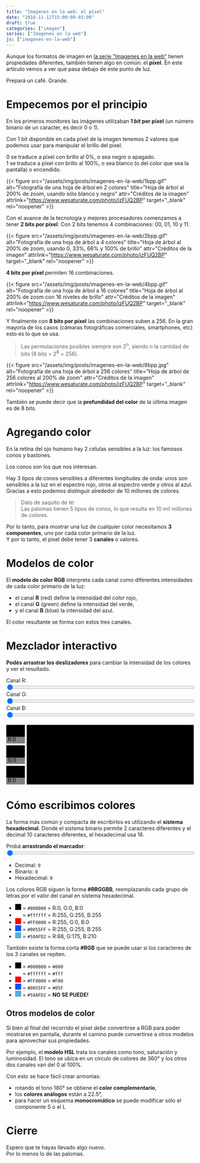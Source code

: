 ```yaml
---
title: "Imagenes en la web: el píxel"
date: "2018-11-12T15:00:00-03:00"
draft: true
categories: ["imagen"]
series: ["Imagenes en la web"]
js: ["imagenes-en-la-web"]
---
```


Aunque los formatos de imagen en [la serie "Imagenes en la web"](/series/imagenes-en-la-web/) tienen propiedades diferentes, también tienen algo en común: el **píxel**. En este artículo vemos a ver qué pasa debajo de este punto de luz.

Prepará un café. Grande.

# Empecemos por el principio
En los primeros monitores las imágenes utilizaban  **1 _bit_ por píxel** (un número binario de un caracter, es decir 0 o 1).

Con 1 bit disponible en cada píxel de la imagen tenemos 2 valores que podemos usar para manipular el brillo del píxel.

0 se traduce a píxel con brillo al 0%, o sea negro o apagado.<br>
1 se traduce a píxel con brillo al 100%, o sea blanco (o del color que sea la pantalla) o encendido.

{{< figure src="/assets/img/posts/imagenes-en-la-web/1bpp.gif" alt="Fotografía de una hoja de árbol en 2 colores" title="Hoja de árbol al 200% de zoom, usando sólo blanco y negro" attr="Créditos de la imagen" attrlink="https://www.wesaturate.com/photo/izFUQ2BP" target="_blank" rel="noopener" >}}


Con el avance de la tecnología y mejores procesadores comenzamos a tener **2 bits por píxel**. Con 2 bits tenemos 4 combinaciones: 00, 01, 10 y 11.

{{< figure src="/assets/img/posts/imagenes-en-la-web/2bpp.gif" alt="Fotografía de una hoja de árbol a 4 colores" title="Hoja de árbol al 200% de zoom, usando 0, 33%, 66% y 100% de brillo" attr="Créditos de la imagen" attrlink="https://www.wesaturate.com/photo/izFUQ2BP" target="_blank" rel="noopener" >}}


**4 bits por píxel** permiten 16 combinaciones.

{{< figure src="/assets/img/posts/imagenes-en-la-web/4bpp.gif" alt="Fotografía de una hoja de árbol a 16 colores" title="Hoja de árbol al 200% de zoom con 16 niveles de brillo" attr="Créditos de la imagen" attrlink="https://www.wesaturate.com/photo/izFUQ2BP" target="_blank" rel="noopener" >}}


Y finalmente con **8 bits por píxel** las combinaciones suben a 256. En la gran mayoría de los casos (cámaras fotográficas comerciales, smartphones, etc) esto es lo que se usa.

> Las permutaciones posibles siempre son 2<sup>n</sup>, siendo _n_ la cantidad de bits (8 bits = 2<sup>8</sup> = 256).

{{< figure src="/assets/img/posts/imagenes-en-la-web/8bpp.jpg" alt="Fotografía de una hoja de árbol a 256 colores" title="Hoja de árbol de 256 colores al 200% de zoom" attr="Créditos de la imagen" attrlink="https://www.wesaturate.com/photo/izFUQ2BP" target="_blank" rel="noopener" >}}

También se puede decir que la **profundidad del color** de la última imagen es de 8 bits.


# Agregando color
En la retina del ojo humano hay 2 células sensibles a la luz: los famosos conos y bastones.

Los conos son los que nos interesan.

Hay 3 tipos de conos sensibles a diferentes longitudes de onda: unos son sensibles a la luz en el espectro rojo, otros al espectro verde y otros al azul. Gracias a esto podemos distinguir alrededor de 10 millones de colores.

> Dato de saquito de té:<br>Las palomas tienen 5 tipos de conos, lo que resulta en 10 mil millones de colores.

Por lo tanto, para mostrar una luz de cualquier color necesitamos **3 componentes**, uno por cada color primario de la luz.<br>
Y por lo tanto, el píxel debe tener 3 **canales** o valores.

# Modelos de color

El **modelo de color RGB** interpreta cada canal como diferentes intensidades de cada color primario de la luz:

+ el canal **R** (red) define la intensidad del color rojo,
+ el canal **G** (green) define la intensidad del verde,
+ y el canal **B** (blue) la intensidad del azul.

El color resultante se forma con estos tres canales.


# Mezclador interactivo

**Podés arrastrar los deslizadores** para cambiar la intensidad de los colores y ver el resultado.

<div id="sliders-colores">
<label>Canal R: <br><input type="range" min="0" max="255" class="slider-R" value="0" style="width:100%"/></label><br>
<label>Canal G: <br><input type="range" min="0" max="255" class="slider-G" value="0" style="width:100%"/></label><br>
<label>Canal B: <br><input type="range" min="0" max="255" class="slider-B" value="0" style="width:100%"/></label><br>
<br>

<svg class="resultado-R" width="100%" height="160px">
    <rect width="50" height="50" fill="#000" class="color-R"/>
    <rect width="50" height="50" fill="#000" y="55" class="color-G"/>
    <rect width="50" height="50" fill="#000" y="110" class="color-B"/>
    <rect width="100%" height="160" fill="#000" x="55" class="color-RGB"/>
    <rect width="50" height="18" y="32" fill="#fff" opacity="0.5" />
    <rect width="50" height="18" y="88" fill="#fff" opacity="0.5" />
    <rect width="50" height="18" y="142" fill="#fff" opacity="0.5" />
    <text x="4" font-size="14" y="44" class="texto-R" fill="#000">R:0</text>
    <text x="4" font-size="14" y="100" class="texto-G" fill="#000">G:0</text>
    <text x="4" font-size="14" y="154" class="texto-B" fill="#000">B:0</text>
</svg>
</div>

# Cómo escribimos colores

La forma más común y compacta de escribirlos es utilizando el **sistema hexadecimal**. Donde el sistema binario permite 2 caracteres diferentes y el decimal 10 caracteres diferentes, el hexadecimal usa 16.

<label>Probá **arrastrando el marcador**:
<input id="conversion-sistemas" type="range" min="0" max="255" value="0" style="width:100%" />
</label>

* Decimal: <code id="conversion-dec">0</code>
* Binario: <code id="conversion-bin">0</code>
* Hexadecimal: <code id="conversion-hex">0</code>

Los colores RGB siguen la forma **#RRGGBB**, reemplazando cada grupo de letras por el valor del canal en sistema hexadecimal.

* <svg width="16px" height="16px"><rect width="100%" height="100%" fill="#000000"/></svg> = `#000000` = R:0, G:0, B:0
* <svg width="16px" height="16px"><rect width="100%" height="100%" fill="#ffffff"/></svg> = `#ffffff` = R:255, G:255, B:255
* <svg width="16px" height="16px"><rect width="100%" height="100%" fill="#ff0000"/></svg> = `#FF0000` = R:255, G:0, B:0
* <svg width="16px" height="16px"><rect width="100%" height="100%" fill="#0055FF"/></svg> = `#0055FF` = R:255, G:255, B:255
* <svg width="16px" height="16px"><rect width="100%" height="100%" fill="#58afd2"/></svg> = `#58AFD2` = R:88, G:175, B:210

También existe la forma corta **#RGB** que se puede usar si los caracteres de los 3 canales se repiten.

* <svg width="16px" height="16px"><rect width="100%" height="100%" fill="#000000"/></svg> = `#000000` = `#000`
* <svg width="16px" height="16px"><rect width="100%" height="100%" fill="#ffffff"/></svg> = `#ffffff` = `#fff`
* <svg width="16px" height="16px"><rect width="100%" height="100%" fill="#ff0000"/></svg> = `#FF0000` = `#F00`
* <svg width="16px" height="16px"><rect width="100%" height="100%" fill="#0055FF"/></svg> = `#0055FF` = `#05F`
* <svg width="16px" height="16px"><rect width="100%" height="100%" fill="#58afd2"/></svg> = `#58AFD2` = **NO SE PUEDE!**

## Otros modelos de color

Si bien al final del recorrido el píxel *debe* convertirse a RGB para poder mostrarse en pantalla, durante el camino puede convertirse a otros modelos para aprovechar sus propiedades.

Por ejemplo, el **modelo HSL** trata los canales como tono, saturación y luminosidad. El tono se ubica en un círculo de colores de 360° y los otros dos canales van del 0 al 100%.

Con esto se hace fácil crear armonías:

* rotando el tono 180° se obtiene el **color complementario**,
* los **colores análogos** están a 22.5°,
* para hacer un esquema **monocromático** se puede modificar sólo el componente S o el L

# Cierre
Espero que te hayas llevado algo nuevo.<br>Por lo menos lo de las palomas.
